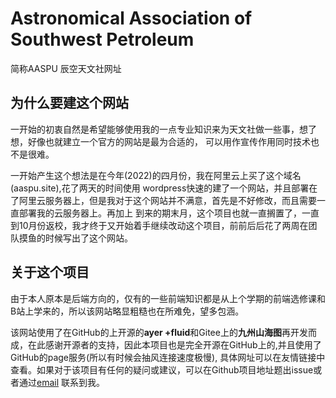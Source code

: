 # Astronomical Association of Southwest Petroleum
简称AASPU
辰空天文社网址
<h2 id="为什么要建这个网站">为什么要建这个网站</h2>
<p>
一开始的初衷自然是希望能够使用我的一点专业知识来为天文社做一些事，想了想，好像也就建立一个官方的网站是最为合适的，
可以用作宣传作用同时技术也不是很难。
</p>
<p>
一开始产生这个想法是在今年(2022)的四月份，我在阿里云上买了这个域名(aaspu.site),花了两天的时间使用
wordpress快速的建了一个网站，并且部署在了阿里云服务器上，但是我对于这个网站并不满意，首先是不好修改，而且需要一直部署我的云服务器上。再加上
到来的期末月，这个项目也就一直搁置了，一直到10月份返校，我才终于又开始着手继续改动这个项目，前前后后花了两周在团队摸鱼的时候写出了这个网站。
</p>
<h2 id="关于这个项目">关于这个项目</h2>
<p>
由于本人原本是后端方向的，仅有的一些前端知识都是从上个学期的前端选修课和B站上学来的，所以该网站略显粗糙也在所难免，望多包涵。
</p>
<p>
该网站使用了在GitHub的上开源的<strong>ayer +fluid</strong>和Gitee上的<strong>九州山海图</strong>再开发而成，在此感谢开源者的支持，因此本项目也是完全开源在GitHub上的,并且使用了GitHub的page服务(所以有时候会抽风连接速度极慢),
具体网址可以在友情链接中查看。如果对于该项目有任何的疑问或建议，可以在Github项目地址题出issue或者通过<a href="mailto:chenning_william@163.com">email</a>
联系到我。
</p>
